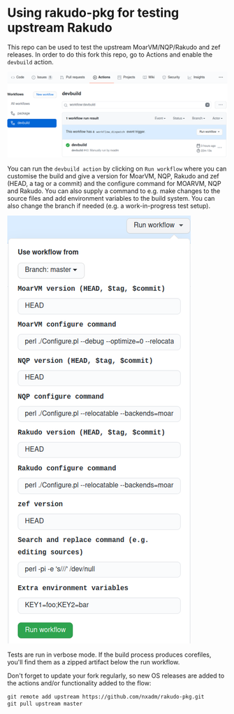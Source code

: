 # Using rakudo-pkg for testing upstream Rakudo

This repo can be used to test the upstream MoarVM/NQP/Rakudo and zef releases.
In order to do this fork this repo, go to Actions and enable the `devbuild`
action.

![Enabled action](actions.png?raw=true "Actions")

You can run the `devbuild action` by clicking on `Run workflow` where you can
customise the build and give a version for MoarVM, NQP, Rakudo and zef (HEAD,
a tag or a commit) and the configure command for MOARVM, NQP and Rakudo. You
can also supply a command to e.g. make changes to the source files and add
environment variables to the build system. You can also change the branch if
needed (e.g. a work-in-progress test setup).

![devbuild workflow](devbuild.png?raw=true "devbuild workflow")

Tests are run in verbose mode. If the build process produces corefiles, 
you'll find them as a zipped artifact below the run workflow.

Don't forget to update your fork regularly, so new OS releases are added to the
actions and/or functionality added to the flow:

```
git remote add upstream https://github.com/nxadm/rakudo-pkg.git
git pull upstream master
```